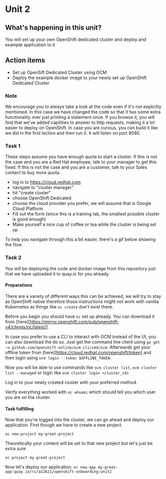 # Unit 2

## What's happening in this unit?
You will set up your own OpenShift dedicated cluster and deploy and example application to it

## Action items

* Set up OpenSift Dedicated Cluster using OCM
* Deploy the example docker image to your newly set up OpenShift Dedicated Cluster

### Note
We encourage you to always take a look at the code even if it's not explicitly mentioned.
In this case we have changed the code so that it has some extra functionality over just printing a statement once.
If you browse it, you will find that we've added capilities to answer to http requests, making it a lot easier to deploy on OpenShift.
In case you are curious, you can build it like we did in the first lection and then run it.
It will listen on port 8080.

### Task 1
These steps assume you have enough quota to start a cluster.
If this is not the case and you are a Red Hat employee, talk to your manager to get this fixed.
If this is not the case and you are a customer, talk to your Sales contact to buy more quota.

* log in to https://cloud.redhat.com
* navigate to "cluster manager"
* hit "create cluster"
* choose OpenShift Dedicated
* choose the cloud provider you prefer, we will assume that is Google Cloud Platform
* Fill out the form (since this is a training lab, the smallest possible cluster is good enough)
* Make yourself a nice cup of coffee or tea while the cluster is being set up

To help you navigate through this a bit easier, there's a gif below showing the flow.



### Task 2
You will be deploying the code and docker image from this repository just that we have uploaded it to quay.io for you already.


#### Preparations
There are a variety of different ways this can be achieved, we will try to stay as OpenShift native therefore those instructions might not work with vanilla Kubernetes
as things like `oc create` don't exist there.

Before you begin you should have `oc` set up already.
You can download it from [here][https://mirror.openshift.com/pub/openshift-v4/clients/oc/latest/].

In case you prefer to use a CLI to interact with OCM instead of the UI, you can also download the do so. Just get the command line client using `go get -u github.com/openshift-online/ocm-cli/cmd/ocm`.
Afterwards get your offline token from [here][https://cloud.redhat.com/openshift/token] and then login using `ocm login --token $OFFLINE_TOKEN`.

Now you will be able to use commands like `ocm cluster list`, `ocm cluster list --managed` or login like `ocm cluster login <cluster_id>`

Log in to your newly created cluster with your preferred method.

Verify everything worked with `oc whoami` which should tell you which user you are on the cluster.

#### Task fulfilling

Now that you're logged into the cluster, we can go ahead and deploy our application.
First though we have to create a new project.

`oc new-project my-great-project`

Theoretically your context will be set to that new project but let's just be extra sure

`oc project my-great-project`

Now let's deploy our application.
`oc new-app my-great-app:quay.io/rira12621/openshift-onboarding:unit2`
